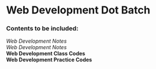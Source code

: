 # Web Development Dot Batch 

### Contents to be included:
*Web Development Notes*<br>
_Web Development Notes_<br/>
**Web Development Class Codes**<br>
__Web Development Practice Codes__

